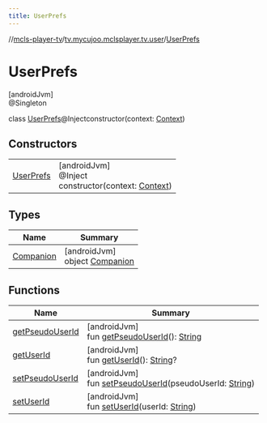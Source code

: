 ```yaml
---
title: UserPrefs
---
```

//[mcls-player-tv](../../../index.html)/[tv.mycujoo.mclsplayer.tv.user](../index.html)/[UserPrefs](index.html)



# UserPrefs



[androidJvm]\
@Singleton



class [UserPrefs](index.html)@Injectconstructor(context: [Context](https://developer.android.com/reference/kotlin/android/content/Context.html))



## Constructors


| | |
|---|---|
| [UserPrefs](-user-prefs.html) | [androidJvm]<br>@Inject<br>constructor(context: [Context](https://developer.android.com/reference/kotlin/android/content/Context.html)) |


## Types


| Name | Summary |
|---|---|
| [Companion](-companion/index.html) | [androidJvm]<br>object [Companion](-companion/index.html) |


## Functions


| Name | Summary |
|---|---|
| [getPseudoUserId](get-pseudo-user-id.html) | [androidJvm]<br>fun [getPseudoUserId](get-pseudo-user-id.html)(): [String](https://kotlinlang.org/api/latest/jvm/stdlib/kotlin/-string/index.html) |
| [getUserId](get-user-id.html) | [androidJvm]<br>fun [getUserId](get-user-id.html)(): [String](https://kotlinlang.org/api/latest/jvm/stdlib/kotlin/-string/index.html)? |
| [setPseudoUserId](set-pseudo-user-id.html) | [androidJvm]<br>fun [setPseudoUserId](set-pseudo-user-id.html)(pseudoUserId: [String](https://kotlinlang.org/api/latest/jvm/stdlib/kotlin/-string/index.html)) |
| [setUserId](set-user-id.html) | [androidJvm]<br>fun [setUserId](set-user-id.html)(userId: [String](https://kotlinlang.org/api/latest/jvm/stdlib/kotlin/-string/index.html)) |

